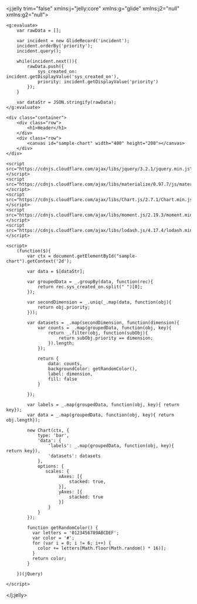 <?xml version="1.0" encoding="utf-8" ?>
<j:jelly trim="false" xmlns:j="jelly:core" xmlns:g="glide" xmlns:j2="null" xmlns:g2="null">
    <link rel="stylesheet" href="https://cdnjs.cloudflare.com/ajax/libs/font-awesome/4.6.3/css/font-awesome.min.css"></link>
    <link rel="stylesheet" href="https://cdnjs.cloudflare.com/ajax/libs/materialize/0.97.7/css/materialize.min.css"></link>
    <link href="https://fonts.googleapis.com/icon?family=Material+Icons" rel="stylesheet"></link>

    <g:evaluate>
        var rawData = [];

        var incident = new GlideRecord('incident');
        incident.orderBy('priority');
        incident.query();

        while(incident.next()){
            rawData.push({
                sys_created_on: incident.getDisplayValue('sys_created_on'),
                priority: incident.getDisplayValue('priority')
            });
        }

        var dataStr = JSON.stringify(rawData);
    </g:evaluate>
    
    <div class="container">
        <div class="row">
            <h1>Header</h1>
        </div>
     	<div class="row">
            <canvas id="sample-chart" width="400" height="200"></canvas>
        </div>
    </div>

    <script src="https://cdnjs.cloudflare.com/ajax/libs/jquery/3.2.1/jquery.min.js"></script>
    <script src="https://cdnjs.cloudflare.com/ajax/libs/materialize/0.97.7/js/materialize.min.js"></script>    
    <script src="https://cdnjs.cloudflare.com/ajax/libs/Chart.js/2.7.1/Chart.min.js"></script>
    <script src="https://cdnjs.cloudflare.com/ajax/libs/moment.js/2.19.3/moment.min.js"></script>
    <script src="https://cdnjs.cloudflare.com/ajax/libs/lodash.js/4.17.4/lodash.min.js"></script>

    <script>
        (function($){
            var ctx = document.getElementById("sample-chart").getContext('2d');

            var data = $[dataStr];

            var groupedData = _.groupBy(data, function(rec){
                return rec.sys_created_on.split(" ")[0];
            }); 

            var secondDimension = _.uniq(_.map(data, function(obj){
                return obj.priority;
            }));

            var datasets = _.map(secondDimension, function(dimension){
                var counts = _.map(groupedData, function(obj, key){ 
                    return _.filter(obj, function(subObj){
                        return subObj.priority == dimension;
                    }).length;
                });

                return {
                    data: counts,
                    backgroundColor: getRandomColor(),
                    label: dimension,
                    fill: false
                }

            });

            var labels = _.map(groupedData, function(obj, key){ return key});
            var data = _.map(groupedData, function(obj, key){ return obj.length});

            new Chart(ctx, {
                type: 'bar',
                'data': {
                    'labels': _.map(groupedData, function(obj, key){ return key}),
                    'datasets': datasets
                },
                options: {
                   scales: {
                        xAxes: [{
                            stacked: true,
                        }],
                        yAxes: [{
                            stacked: true
                        }]
                    }
                }
            }); 

            function getRandomColor() {
              var letters = '0123456789ABCDEF';
              var color = '#';
              for (var i = 0; i != 6; i++) {
                color += letters[Math.floor(Math.random() * 16)];
              }
              return color;
            }

        })(jQuery)

    </script>

</j:jelly>
